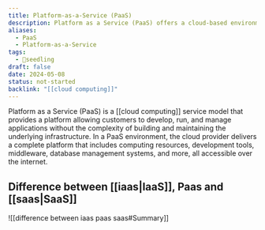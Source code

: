 ```yaml
---
title: Platform-as-a-Service (PaaS)
description: Platform as a Service (PaaS) offers a cloud-based environment with tools and services for developers to build, deploy, and manage applications, enabling them to focus on coding without worrying about underlying infrastructure.
aliases:
  - PaaS
  - Platform-as-a-Service
tags:
  - 🌱seedling
draft: false
date: 2024-05-08
status: not-started
backlink: "[[cloud computing]]"
---
```


Platform as a Service (PaaS) is a [[cloud computing]] service model that provides a platform allowing customers to develop, run, and manage applications without the complexity of building and maintaining the underlying infrastructure. In a PaaS environment, the cloud provider delivers a complete platform that includes computing resources, development tools, middleware, database management systems, and more, all accessible over the internet.

## Difference between [[iaas|IaaS]], Paas and [[saas|SaaS]]

![[difference between iaas paas saas#Summary]]
